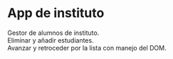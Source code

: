 # App de instituto
Gestor de alumnos de instituto.<br>
Eliminar y añadir estudiantes.<br>
Avanzar y retroceder por la lista con manejo del DOM.<br>
